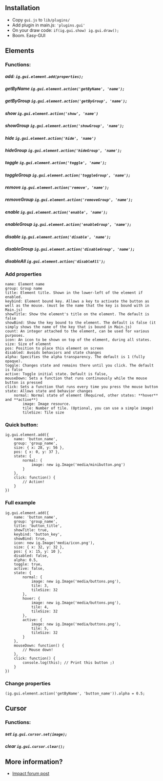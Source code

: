 ## Installation
- Copy `gui.js` to `lib/plugins/`
- Add plugin in main.js: `'plugins.gui'`
- On your draw code: `if(ig.gui.show) ig.gui.draw();`
- Boom. Easy-GUI

## Elements

### Functions:

##### add: `ig.gui.element.add(properties);`
##### getByName `ig.gui.element.action('getByName', 'name');`
##### getByGroup `ig.gui.element.action('getByGroup', 'name');`
##### show `ig.gui.element.action('show', 'name')`
##### showGroup `ig.gui.element.action('showGroup', 'name');`
##### hide `ig.gui.element.action('hide', 'name')`
##### hideGroup `ig.gui.element.action('hideGroup', 'name');`
##### toggle `ig.gui.element.action('toggle', 'name');`
##### toggleGroup `ig.gui.element.action('toggleGroup', 'name');`
##### remove `ig.gui.element.action('remove', 'name');`
##### removeGroup `ig.gui.element.action('removeGroup', 'name');`
##### enable `ig.gui.element.action('enable', 'name');`
##### enableGroup `ig.gui.element.action('enableGroup', 'name');`
##### disable `ig.gui.element.action('disable', 'name');`
##### disableGroup `ig.gui.element.action('disableGroup', 'name');`
##### disableAll `ig.gui.element.action('disableAll');`


### Add properties

```
name: Element name
group: Group name
title: Element title. Shown in the lower-left of the element if enabled.
keybind: Element bound key. Allows a key to activate the button as well as the mouse. (must be the name that the key is bound with in Main.js)
showTitle: Show the element's title on the element. The default is false
showBind: Show the key bound to the element. The default is false (it simply shows the name of the key that is bound in Main.js)
count: An integer attached to the element, can be used for various purposes.
icon: An icon to be shown on top of the element, during all states.
size: Size of element
pos: Position to place this element on screen
disabled: Avoids behaviors and state changes
alpha: Specifies the alpha transparency. The default is 1 (fully opaque).
toggle: Changes state and remains there until you click. The default is false
active: Toggle initial state. Default is false,
mouseDown: Sets a function that runs continuously while the mouse button is pressed
click: Sets a function that runs every time you press the mouse button
state: Allows state and behavior changes
	normal: Normal state of element (Required, other states: **hover** and **active**)
		image: Image resource.
		tile: Number of tile. (Optional, you can use a simple image)
		tileSize: Tile size
```

### Quick button:

```
ig.gui.element.add({
	name: 'button_name',
	group: 'group_name',
	size: { x: 28, y: 56 },
	pos: { x: 0, y: 37 },
	state: {
		normal: {
			image: new ig.Image('media/minibutton.png')
		}
	},
	click: function() {
		// Action!
	}
})
```

### Full example

```
ig.gui.element.add({
	name: 'button_name',
	group: 'group_name',
	title: 'button_title',
	showTitle: true,
	keybind: 'button_key',
	showBind: true,
	icon: new ig.Image('media/icon.png'),
	size: { x: 32, y: 32 },
	pos: { x: 15, y: 10 },
	disabled: false,
	alpha: 0.5,
	toggle: true,
	active: false,
	state: {
		normal: {
			image: new ig.Image('media/buttons.png'),
			tile: 3,
			tileSize: 32
		},
		hover: {
			image: new ig.Image('media/buttons.png'),
			tile: 4,
			tileSize: 32
		},
		active: {
			image: new ig.Image('media/buttons.png'),
			tile: 5,
			tileSize: 32
		}
	},
	mouseDown: function() {
		// Mouse down!
	},
	click: function() {
		console.log(this); // Print this button ;)
	}
})
```

### Change properties

```
(ig.gui.element.action('getByName', 'button_name')).alpha = 0.5;
```

## Cursor

### Functions:

##### set `ig.gui.cursor.set(image);`
##### clear `ig.gui.cursor.clear();`


## More information?


- [Impact forum post](http://impactjs.com/forums/code/impact-gui)